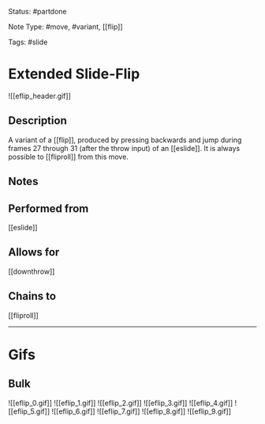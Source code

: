 Status: #partdone

Note Type: #move, #variant, [[flip]]

Tags: #slide 

# Extended Slide-Flip
![[eflip_header.gif]]
## Description
A variant of a [[flip]], produced by pressing backwards and jump during frames 27 through 31 (after the throw input) of an [[eslide]]. It is always possible to [[fliproll]] from this move.

## Notes


## Performed from
[[eslide]]

## Allows for
[[downthrow]]

## Chains to
[[fliproll]]

___
# Gifs
## Bulk
![[eflip_0.gif]]
![[eflip_1.gif]]
![[eflip_2.gif]]
![[eflip_3.gif]]
![[eflip_4.gif]]
![[eflip_5.gif]]
![[eflip_6.gif]]
![[eflip_7.gif]]
![[eflip_8.gif]]
![[eflip_9.gif]]